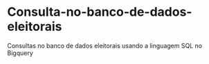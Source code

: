 # Consulta-no-banco-de-dados-eleitorais
Consultas no banco de dados eleitorais usando a linguagem SQL no Bigquery 
